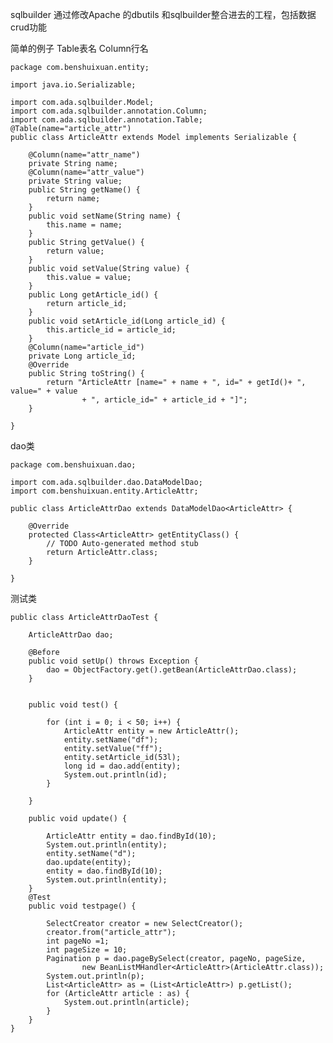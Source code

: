 sqlbuilder 通过修改Apache 的dbutils 和sqlbuilder整合进去的工程，包括数据crud功能 


简单的例子
Table表名 Column行名

    package com.benshuixuan.entity;
    
    import java.io.Serializable;
    
    import com.ada.sqlbuilder.Model;
    import com.ada.sqlbuilder.annotation.Column;
    import com.ada.sqlbuilder.annotation.Table;
    @Table(name="article_attr")
    public class ArticleAttr extends Model implements Serializable {
    
    	@Column(name="attr_name")
    	private String name;
    	@Column(name="attr_value")
    	private String value;
    	public String getName() {
    		return name;
    	}
    	public void setName(String name) {
    		this.name = name;
    	}
    	public String getValue() {
    		return value;
    	}
    	public void setValue(String value) {
    		this.value = value;
    	}
    	public Long getArticle_id() {
    		return article_id;
    	}
    	public void setArticle_id(Long article_id) {
    		this.article_id = article_id;
    	}
    	@Column(name="article_id")
    	private Long article_id;
    	@Override
    	public String toString() {
    		return "ArticleAttr [name=" + name + ", id=" + getId()+ ", value=" + value
    				+ ", article_id=" + article_id + "]";
    	}
    	
    }

dao类


    package com.benshuixuan.dao;
    
    import com.ada.sqlbuilder.dao.DataModelDao;
    import com.benshuixuan.entity.ArticleAttr;
    
    public class ArticleAttrDao extends DataModelDao<ArticleAttr> {
    
    	@Override
    	protected Class<ArticleAttr> getEntityClass() {
    		// TODO Auto-generated method stub
    		return ArticleAttr.class;
    	}
    
    }



测试类

    public class ArticleAttrDaoTest {
    
    	ArticleAttrDao dao;
    
    	@Before
    	public void setUp() throws Exception {
    		dao = ObjectFactory.get().getBean(ArticleAttrDao.class);
    	}
    
    	
    	public void test() {
    
    		for (int i = 0; i < 50; i++) {
    			ArticleAttr entity = new ArticleAttr();
    			entity.setName("df");
    			entity.setValue("ff");
    			entity.setArticle_id(53l);
    			long id = dao.add(entity);
    			System.out.println(id);
    		}
    
    	}
    	
    	public void update() {
    
    		ArticleAttr entity = dao.findById(10);
    		System.out.println(entity);
    		entity.setName("d");
    		dao.update(entity);
    		entity = dao.findById(10);
    		System.out.println(entity);
    	}
    	@Test
    	public void testpage() {
    
    		SelectCreator creator = new SelectCreator();
    		creator.from("article_attr");
    		int pageNo =1;
    		int pageSize = 10;
    		Pagination p = dao.pageBySelect(creator, pageNo, pageSize,
    				new BeanListMHandler<ArticleAttr>(ArticleAttr.class));
    		System.out.println(p);
    		List<ArticleAttr> as = (List<ArticleAttr>) p.getList();
    		for (ArticleAttr article : as) {
    			System.out.println(article);
    		}
    	}
    }
    
    
